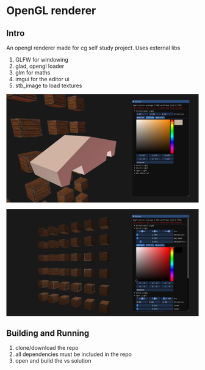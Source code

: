 # OpenGL renderer

## Intro

An opengl renderer made for cg self study project. Uses external libs

1. GLFW for windowing
2. glad, opengl loader
3. glm for maths
4. imgui for the editor ui
5. stb_image to load textures

![Cybertruck](res/cybertruck.png "cybertruck with lighting")

![Boxes](res/boxes.png "boxes with lighting")

## Building and Running

1. clone/download the repo
2. all dependencies must be included in the repo
3. open and build the vs solution